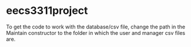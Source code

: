 # eecs3311project

To get the code to work with the database/csv file, change the path in the Maintain constructor to the folder in which the user and manager csv files are.
